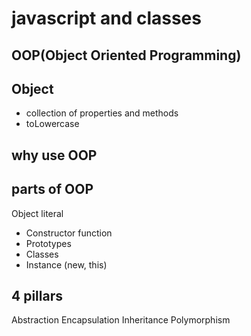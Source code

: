 # javascript and classes

## OOP(Object Oriented Programming)

## Object
- collection of properties and methods
- toLowercase

## why use OOP

## parts of OOP
Object literal

- Constructor function
- Prototypes
- Classes
- Instance (new, this)


## 4 pillars
Abstraction
Encapsulation
Inheritance
Polymorphism